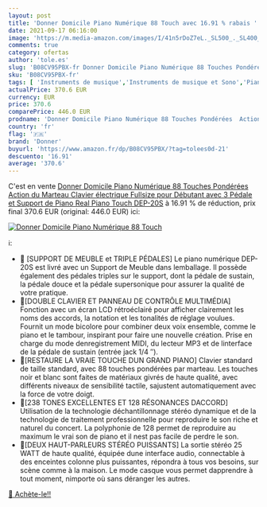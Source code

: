 ```yaml
---
layout: post
title: 'Donner Domicile Piano Numérique 88 Touch avec 16.91 % rabais '
date: 2021-09-17 06:16:00
image: 'https://m.media-amazon.com/images/I/41n5rDoZ7eL._SL500_._SL400_.jpg'
comments: true
category: ofertas
author: 'tole.es'
slug: 'B08CV95PBX-fr Donner Domicile Piano Numérique 88 Touches Pondérées...'
sku: 'B08CV95PBX-fr'
tags: [ 'Instruments de musique','Instruments de musique et Sono','Pianos et claviers','Pianos numériques','donner', ]
actualPrice: 370.6 EUR
currency: EUR
price: 370.6
comparePrice: 446.0 EUR
prodname: 'Donner Domicile Piano Numérique 88 Touches Pondérées  Action du Marteau  Clavier électrique Fullsize pour Débutant avec 3 Pédale et Support de Piano  Real Piano Touch  DEP-20S'
country: 'fr'
flag: '🇫🇷'
brand: 'Donner'
buyurl: 'https://www.amazon.fr/dp/B08CV95PBX/?tag=tolees0d-21'
descuento: '16.91'
average: '370.6'
---
```


C'est en vente [Donner Domicile Piano Numérique 88 Touches Pondérées  Action du Marteau  Clavier électrique Fullsize pour Débutant avec 3 Pédale et Support de Piano  Real Piano Touch  DEP-20S](https://www.amazon.fr/dp/B08CV95PBX/?tag=tolees0d-21)  à  16.91 % de réduction, prix final  370.6 EUR (original: 446.0 EUR) ici:

[![Donner Domicile Piano Numérique 88 Touch](https://m.media-amazon.com/images/I/41n5rDoZ7eL._SL500_._SL400_.jpg)](https://www.amazon.fr/dp/B08CV95PBX/?tag=tolees0d-21)

ℹ️:

- 🎹 [SUPPORT DE MEUBLE et TRIPLE PÉDALES] Le piano numérique DEP-20S est livré avec un Support de Meuble dans lemballage. Il possède également des pédales triples sur le support, dont la pédale de sustain, la pédale douce et la pédale supersonique pour assurer la qualité de votre pratique.
- 🎹[DOUBLE CLAVIER ET PANNEAU DE CONTRÔLE MULTIMÉDIA] Fonction avec un écran LCD rétroéclairé pour afficher clairement les noms des accords, la notation et les tonalités de réglage voulues. Fournit un mode bicolore pour combiner deux voix ensemble, comme le piano et le tambour, inspirant pour faire une nouvelle création. Prise en charge du mode denregistrement MIDI, du lecteur MP3 et de linterface de la pédale de sustain (entrée jack 1/4 ″).
- 🎹[RESTAURE LA VRAIE TOUCHE DUN GRAND PIANO] Clavier standard de taille standard, avec 88 touches pondérées par marteau. Les touches noir et blanc sont faites de matériaux givrés de haute qualité, avec différents niveaux de sensibilité tactile, sajustent automatiquement avec la force de votre doigt.
- 🎹[238 TONES EXCELLENTES ET 128 RÉSONANCES DACCORD] Utilisation de la technologie déchantillonnage stéréo dynamique et de la technologie de traitement professionnelle pour reproduire le son riche et naturel du concert. La polyphonie de 128 permet de reproduire au maximum le vrai son de piano et il nest pas facile de perdre le son.
- 🎹[DEUX HAUT-PARLEURS STÉRÉO PUISSANTS] La sortie stéréo 25 WATT de haute qualité, équipée dune interface audio, connectable à des enceintes colonne plus puissantes, répondra à tous vos besoins, sur scène comme à la maison. Le mode casque vous permet dapprendre à tout moment, nimporte où sans déranger les autres.

[🛒 Achète-le!!](https://www.amazon.fr/dp/B08CV95PBX/?tag=tolees0d-21)
